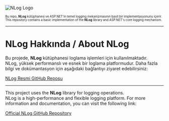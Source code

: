 ![NLog Logo](https://camo.githubusercontent.com/31a0f730db886d4f60337371416ce3f06d01d037613be2c270b5a2e817112237/68747470733a2f2f6e6c6f672d70726f6a6563742e6f72672f696d616765732f4e4c6f672e706e67)

<sub><sup>Bu repo, **NLog** kütüphanesi ve ASP.NET'in temel logging mekanizmasının basit bir implementasyonunu içerir.</sup></sub>  
<sub><sup>This repository contains a basic implementation of the **NLog** library and ASP.NET's core logging mechanism.</sup></sub>

---

# NLog Hakkında / About NLog


Bu projede, **NLog** kütüphanesi loglama işlemleri için kullanılmaktadır.  
NLog, yüksek performanslı ve esnek bir loglama platformudur. Daha fazla bilgi ve dokümantasyon için aşağıdaki bağlantıyı ziyaret edebilirsiniz:

[NLog Resmi GitHub Reposu](https://github.com/NLog/NLog)

---


This project uses the **NLog** library for logging operations.  
NLog is a high-performance and flexible logging platform. For more information and documentation, you can visit the following link:

[Official NLog GitHub Repository](https://github.com/NLog/NLog)
